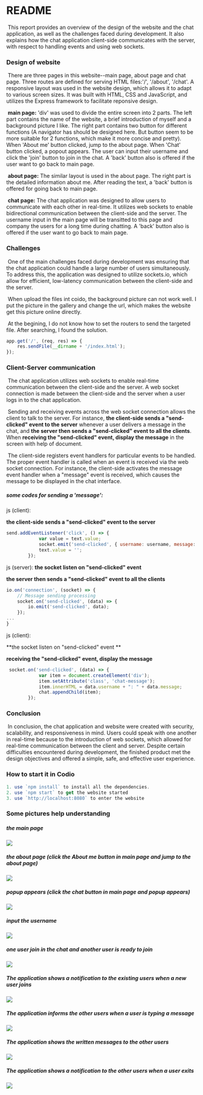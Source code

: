 

# README

​	This report provides an overview of the design of the website and the chat application, as well as the challenges faced during development. It also explains how the chat application client-side communicates with the server, with respect to handling events and using web sockets.

### Design of website

​	There are three pages in this website--main page, about page and chat page. Three routes are defined for serving HTML files:'/', '/about', '/chat'. A responsive layout was used in the website design, which allows it to adapt to various screen sizes. It was built with HTML, CSS and JavaScript, and utilizes the Express framework to facilitate reponsive design.

​	**main page:** 'div' was used to divide the entire screen into 2 parts. The left part contains the name of the website, a brief introduction of myself and a background picture I like. The right part contains two button for different functions (A navigator has should be designed here. But button seem to be more suitable for 2 functions, which make it more concise and pretty).  When 'About me' button clicked, jump to the about page. When 'Chat' button clicked, a popout appears. The user can input their username and click the 'join' button to join in the chat. A 'back' button also is offered if the user want to go back to main page.

​	**about page:** The similar layout is used in the about page. The right part is the detailed information about me. After reading the text, a 'back' button is offered for going back to main page.

​	**chat page:** The chat application was designed to allow users to communicate with each other in real-time. It utilizes web sockets to enable bidirectional communication between the client-side and the server. The username input in the main page will be transitted to this page and company the users for a long time during chatting. A 'back' button also is offered if the user want to go back to main page.



### Challenges

​	One of the main challenges faced during development was ensuring that the chat application could handle a large number of users simultaneously. To address this, the application was designed to utilize sockets.io, which allow for efficient, low-latency communication between the client-side and the server.

​	When upload the files int coido, the background picture can not work well. I put the picture in the gallery and change the url, which makes the website get this picture online directly.

​	At the begining, I do not know how to set the routers to send the targeted file. After searching, I found the solution.

```js
app.get('/', (req, res) => {
    res.sendFile(__dirname + '/index.html');
});
```



### Client-Server communication

​	The chat application utilizes web sockets to enable real-time communication between the client-side and the server. A web socket connection is made between the client-side and the server when a user logs in to the chat application.

​	Sending and receiving events across the web socket connection allows the client to talk to the server. For instance, **the client-side sends a "send-clicked" event to the server** whenever a user delivers a message in the chat, and **the server then  sends a "send-clicked" event to all the clients**. When **receiving the "send-clicked" event, display the message** in the screen with help of document.

​	The client-side registers event handlers for particular events to be handled. The proper event handler is called when an event is received via the web socket connection. For instance, the client-side activates the message event handler when a "message" event is received, which causes the message to be displayed in the chat interface.



##### some codes for sending a 'message':

js (client):

**the client-side sends a "send-clicked" event to the server**

```js
send.addEventListener('click', () => {
            var value = text.value;
            socket.emit('send-clicked', { username: username, message: value });
            text.value = '';
        });
```



js (server):
**the socket listen on "send-clicked" event**

**the server then  sends a "send-clicked" event to all the clients** 

```js
io.on('connection', (socket) => {
    // Message sending processing
    socket.on('send-clicked', (data) => {
        io.emit('send-clicked', data);
    });
...
}
```



js (client):

**the socket listen on "send-clicked" event **

**receiving the "send-clicked" event, display the message**

```js
 socket.on('send-clicked', (data) => {
            var item = document.createElement('div');
            item.setAttribute('class', 'chat-message');
            item.innerHTML = data.username + ": " + data.message;
            chat.appendChild(item);
        });
```



### Conclusion

​	In conclusion, the chat application and website were created with security, scalability, and responsiveness in mind. Users could speak with one another in real-time because to the introduction of web sockets, which allowed for real-time communication between the client and server. Despite certain difficulties encountered during development, the finished product met the design objectives and offered a simple, safe, and effective user experience.



### How to start it in Codio

```js
1. use `npm install` to install all the dependencies.
2. use `npm start` to get the website started
3. use `http://localhost:8080` to enter the website
```



### Some pictures help understanding

##### the main page

![](https://pic2.imgdb.cn/item/6458d3540d2dde5777d15fd4.png)



##### the about page (click the About me button in main page and jump to the about page)

![](https://pic2.imgdb.cn/item/6458d3540d2dde5777d160a2.png)



##### popup appears (click the chat button in main page and popup appears)

![](https://pic2.imgdb.cn/item/6458d3550d2dde5777d16105.png)



##### input the username

![](https://pic2.imgdb.cn/item/6458d3550d2dde5777d1619b.png)



##### one user join in the chat and another user is ready to join

![](https://pic2.imgdb.cn/item/6458d3560d2dde5777d16272.png)



##### The application shows a notification to the existing users when a new user joins

![](https://pic2.imgdb.cn/item/6458d3920d2dde5777d194d3.png)



##### The application informs the other users when a user is typing a message

![](https://pic2.imgdb.cn/item/6458d3920d2dde5777d194f4.png)



##### The application shows the written messages to the other users

![](https://pic2.imgdb.cn/item/6458d3930d2dde5777d1953d.png)



##### The application shows a notification to the other users when a user exits

![](https://pic2.imgdb.cn/item/6458d3930d2dde5777d195b5.png)